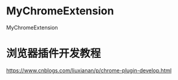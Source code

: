 # MyChromeExtension
MyChromeExtension  

# 浏览器插件开发教程
https://www.cnblogs.com/liuxianan/p/chrome-plugin-develop.html  
